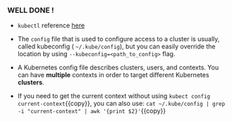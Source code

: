 
<br>

### WELL DONE !

* `kubectl` reference [here](https://kubernetes.io/docs/reference/kubectl/)

* The `config` file that is used to configure access to a cluster is usually, called kubeconfig ( `~/.kube/config`), but you can easily override the location by using `--kubeconfig=<path_to_config>` flag.

* A Kubernetes config file describes clusters, users, and contexts. You can have **multiple** contexts in order to target different Kubernetes **clusters**.

* If you need to get the current context without using `kubect config current-context`{{copy}}, you can also use:
`cat ~/.kube/config | grep -i "current-context" | awk '{print $2}'`{{copy}}